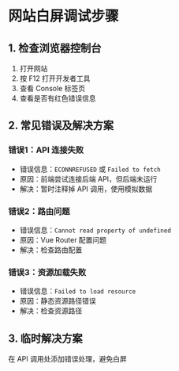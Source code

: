 # 网站白屏调试步骤

## 1. 检查浏览器控制台
1. 打开网站
2. 按 F12 打开开发者工具
3. 查看 Console 标签页
4. 查看是否有红色错误信息

## 2. 常见错误及解决方案

### 错误1：API 连接失败
- 错误信息：`ECONNREFUSED` 或 `Failed to fetch`
- 原因：前端尝试连接后端 API，但后端未运行
- 解决：暂时注释掉 API 调用，使用模拟数据

### 错误2：路由问题
- 错误信息：`Cannot read property of undefined`
- 原因：Vue Router 配置问题
- 解决：检查路由配置

### 错误3：资源加载失败
- 错误信息：`Failed to load resource`
- 原因：静态资源路径错误
- 解决：检查资源路径

## 3. 临时解决方案
在 API 调用处添加错误处理，避免白屏 